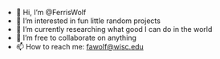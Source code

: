 - 👋 Hi, I’m @FerrisWolf
- 👀 I’m interested in fun little random projects
- 🌱 I’m currently researching what good I can do in the world
- 💞️ I’m free to collaborate on anything
- 📫 How to reach me: fawolf@wisc.edu

<!---
FerrisWolf/FerrisWolf is a ✨ special ✨ repository because its `README.md` (this file) appears on your GitHub profile.
You can click the Preview link to take a look at your changes.
--->
